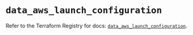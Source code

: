 # `data_aws_launch_configuration`

Refer to the Terraform Registry for docs: [`data_aws_launch_configuration`](https://registry.terraform.io/providers/hashicorp/aws/6.4.0/docs/data-sources/launch_configuration).
